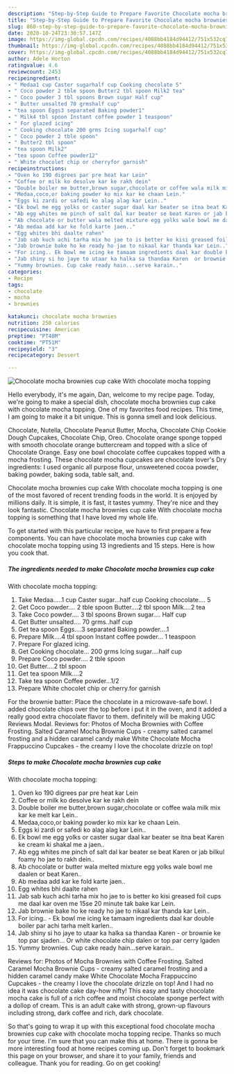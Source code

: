 ```yaml
---
description: "Step-by-Step Guide to Prepare Favorite Chocolate mocha brownies cup cake With chocolate mocha topping"
title: "Step-by-Step Guide to Prepare Favorite Chocolate mocha brownies cup cake With chocolate mocha topping"
slug: 868-step-by-step-guide-to-prepare-favorite-chocolate-mocha-brownies-cup-cake-with-chocolate-mocha-topping
date: 2020-10-24T23:30:57.147Z
image: https://img-global.cpcdn.com/recipes/4088bb4184d94412/751x532cq70/chocolate-mocha-brownies-cup-cake-with-chocolate-mocha-topping-recipe-main-photo.jpg
thumbnail: https://img-global.cpcdn.com/recipes/4088bb4184d94412/751x532cq70/chocolate-mocha-brownies-cup-cake-with-chocolate-mocha-topping-recipe-main-photo.jpg
cover: https://img-global.cpcdn.com/recipes/4088bb4184d94412/751x532cq70/chocolate-mocha-brownies-cup-cake-with-chocolate-mocha-topping-recipe-main-photo.jpg
author: Adele Horton
ratingvalue: 4.6
reviewcount: 2453
recipeingredient:
- " Medaa1 cup Caster sugarhalf cup Cooking chocolate 5"
- " Coco powder 2 tble spoon Butter2 tbl spoon Milk2 tea"
- " Coco powder 3 tbl spoons Brown sugar Half cup"
- " Butter unsalted 70 grmshalf cup"
- "tea spoon Eggs3 separated Baking powder1"
- " Milk4 tbl spoon Instant coffee powder 1 teaspoon"
- " For glazed icing"
- " Cooking chocolate 200 grms Icing sugarhalf cup"
- " Coco powder 2 tble spoon"
- " Butter2 tbl spoon"
- "tea spoon Milk2"
- "tea spoon Coffee powder12"
- " White chocolet chip or cherryfor garnish"
recipeinstructions:
- "Oven ko 190 digrees par pre heat kar Lein"
- "Coffee or milk ko desolve kar ke rakh dein"
- "Double boiler me butter,brown sugar,chocolate or coffee wala milk mix kar ke melt kar Lein.."
- "Medaa,coco,or baking powder ko mix kar ke chaan Lein."
- "Eggs ki zardi or safedi ko alag alag kar Lein.."
- "Ek bowl me egg yolks or caster sugar daal kar beater se itna beat Karen ke cream ki shakal me a jaen.."
- "Ab egg whites me pinch of salt dal kar beater se beat Karen or jab bilkul foamy ho jae to rakh dein.."
- "Ab chocolate or butter wala melted mixture egg yolks wale bowl me daalen or beat Karen.."
- "Ab medaa add kar ke fold karte jaen.."
- "Egg whites bhi daalte rahen"
- "Jab sab kuch achi tarha mix ho jae to is better ko kisi greased foil cups me daal kar oven me 15se 20 minute tak bake kar Lein."
- "Jab brownie bake ho ke ready ho jae to nikaal kar thanda kar Lein.."
- "For icing.. Ek bowl me icing ke tamaam ingredients daal kar double boiler par achi tarha melt karlen.."
- "Jab shiny si ho jaye to utaar ka halka sa thandaa Karen  or brownie ke top par sjaden... Or white chocolate chip dalen or top par cerry lgaden"
- "Yummy brownies. Cup cake ready hain...serve karain.."
categories:
- Recipe
tags:
- chocolate
- mocha
- brownies

katakunci: chocolate mocha brownies 
nutrition: 250 calories
recipecuisine: American
preptime: "PT40M"
cooktime: "PT51M"
recipeyield: "3"
recipecategory: Dessert

---
```



![Chocolate mocha brownies cup cake
With chocolate mocha topping](https://img-global.cpcdn.com/recipes/4088bb4184d94412/751x532cq70/chocolate-mocha-brownies-cup-cake-with-chocolate-mocha-topping-recipe-main-photo.jpg)

Hello everybody, it's me again, Dan, welcome to my recipe page. Today, we're going to make a special dish, chocolate mocha brownies cup cake
with chocolate mocha topping. One of my favorites food recipes. This time, I am going to make it a bit unique. This is gonna smell and look delicious.

Chocolate, Nutella, Chocolate Peanut Butter, Mocha, Chocolate Chip Cookie Dough Cupcakes, Chocolate Chip, Oreo. Chocolate orange sponge topped with smooth chocolate orange buttercream and topped with a slice of Chocolate Orange. Easy one bowl chocolate coffee cupcakes topped with a mocha frosting. These chocolate mocha cupcakes are chocolate lover&#39;s Dry ingredients: I used organic all purpose flour, unsweetened cocoa powder, baking powder, baking soda, table salt, and.

Chocolate mocha brownies cup cake
With chocolate mocha topping is one of the most favored of recent trending foods in the world. It is enjoyed by millions daily. It is simple, it is fast, it tastes yummy. They're nice and they look fantastic. Chocolate mocha brownies cup cake
With chocolate mocha topping is something that I have loved my whole life.


To get started with this particular recipe, we have to first prepare a few components. You can have chocolate mocha brownies cup cake
with chocolate mocha topping using 13 ingredients and 15 steps. Here is how you cook that.

<!--inarticleads1-->

##### The ingredients needed to make Chocolate mocha brownies cup cake
With chocolate mocha topping:

1. Take  Medaa.....1 cup Caster sugar...half cup Cooking chocolate.... 5
1. Get  Coco powder.... 2 tble spoon Butter....2 tbl spoon Milk....2 tea
1. Take  Coco powder.... 3 tbl spoons Brown sugar.... Half cup
1. Get  Butter unsalted.... 70 grms..half cup
1. Get tea spoon Eggs....3 separated Baking powder....1
1. Prepare  Milk....4 tbl spoon Instant coffee powder... 1 teaspoon
1. Prepare  For glazed icing.
1. Get  Cooking chocolate... 200 grms Icing sugar....half cup
1. Prepare  Coco powder.... 2 tble spoon
1. Get  Butter....2 tbl spoon
1. Get tea spoon Milk....2
1. Take tea spoon Coffee powder...1/2
1. Prepare  White chocolet chip or cherry.for garnish


For the brownie batter: Place the chocolate in a microwave-safe bowl. I added chocolate chips over the top before i put it in the oven, and it added a really good extra chocolate flavor to them. definitely will be making UGC Reviews Modal. Reviews for: Photos of Mocha Brownies with Coffee Frosting. Salted Caramel Mocha Brownie Cups - creamy salted caramel frosting and a hidden caramel candy make White Chocolate Mocha Frappuccino Cupcakes - the creamy I love the chocolate drizzle on top! 

<!--inarticleads2-->

##### Steps to make Chocolate mocha brownies cup cake
With chocolate mocha topping:

1. Oven ko 190 digrees par pre heat kar Lein
1. Coffee or milk ko desolve kar ke rakh dein
1. Double boiler me butter,brown sugar,chocolate or coffee wala milk mix kar ke melt kar Lein..
1. Medaa,coco,or baking powder ko mix kar ke chaan Lein.
1. Eggs ki zardi or safedi ko alag alag kar Lein..
1. Ek bowl me egg yolks or caster sugar daal kar beater se itna beat Karen ke cream ki shakal me a jaen..
1. Ab egg whites me pinch of salt dal kar beater se beat Karen or jab bilkul foamy ho jae to rakh dein..
1. Ab chocolate or butter wala melted mixture egg yolks wale bowl me daalen or beat Karen..
1. Ab medaa add kar ke fold karte jaen..
1. Egg whites bhi daalte rahen
1. Jab sab kuch achi tarha mix ho jae to is better ko kisi greased foil cups me daal kar oven me 15se 20 minute tak bake kar Lein.
1. Jab brownie bake ho ke ready ho jae to nikaal kar thanda kar Lein..
1. For icing.. - Ek bowl me icing ke tamaam ingredients daal kar double boiler par achi tarha melt karlen..
1. Jab shiny si ho jaye to utaar ka halka sa thandaa Karen -  or brownie ke top par sjaden... Or white chocolate chip dalen or top par cerry lgaden
1. Yummy brownies. Cup cake ready hain...serve karain..


Reviews for: Photos of Mocha Brownies with Coffee Frosting. Salted Caramel Mocha Brownie Cups - creamy salted caramel frosting and a hidden caramel candy make White Chocolate Mocha Frappuccino Cupcakes - the creamy I love the chocolate drizzle on top! And I had no idea it was chocolate cake day-how nifty! This easy and tasty chocolate mocha cake is full of a rich coffee and moist chocolate sponge perfect with a dollop of cream. This is an adult cake with strong, grown-up flavours including strong, dark coffee and rich, dark chocolate. 

So that's going to wrap it up with this exceptional food chocolate mocha brownies cup cake
with chocolate mocha topping recipe. Thanks so much for your time. I'm sure that you can make this at home. There is gonna be more interesting food at home recipes coming up. Don't forget to bookmark this page on your browser, and share it to your family, friends and colleague. Thank you for reading. Go on get cooking!
